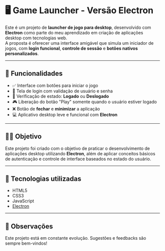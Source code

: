 # 🖥️ Game Launcher - Versão Electron

Este é um projeto de **launcher de jogo para desktop**, desenvolvido com **Electron** como parte do meu aprendizado em criação de aplicações desktop com tecnologias web.  
A proposta é oferecer uma interface amigável que simula um iniciador de jogos, com **login funcional**, **controle de sessão** e **botões nativos personalizados**.

---

## 🚀 Funcionalidades

- ✅ Interface com botões para iniciar o jogo
- 🔐 Tela de login com validação de usuário e senha
- 🔄 Verificação de estado: **Logado** ou **Deslogado**
- 🎮 Liberação do botão "Play" somente quando o usuário estiver logado
- ❌ Botão de **fechar** e **minimizar** a aplicação
- 💻 Aplicativo desktop leve e funcional com **Electron**

---

## 👨‍💻 Objetivo

Este projeto foi criado com o objetivo de praticar o desenvolvimento de aplicações desktop utilizando **Electron**, além de aplicar conceitos básicos de autenticação e controle de interface baseados no estado do usuário.

---

## 🧰 Tecnologias utilizadas

- HTML5
- CSS3
- JavaScript
- [Electron](https://www.electronjs.org/)

---

## 📌 Observações
Este projeto está em constante evolução.
Sugestões e feedbacks são sempre bem-vindos!